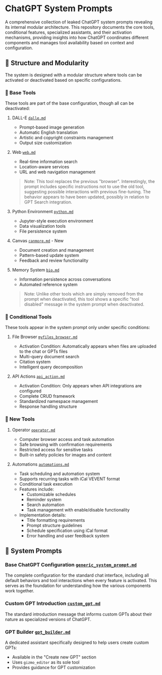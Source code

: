 # ChatGPT System Prompts

A comprehensive collection of leaked ChatGPT system prompts revealing its internal modular architecture. This repository documents the core tools, conditional features, specialized assistants, and their activation mechanisms, providing insights into how ChatGPT coordinates different components and manages tool availability based on context and configuration.

## 🎯 Structure and Modularity

The system is designed with a modular structure where tools can be activated or deactivated based on specific configurations.

### 🔨 Base Tools

These tools are part of the base configuration, though all can be deactivated:

1. DALL-E [`dalle.md`](./dalle.md)
   - Prompt-based image generation
   - Automatic English translation
   - Artistic and copyright constraints management
   - Output size customization

2. Web [`web.md`](./web.md)
   - Real-time information search
   - Location-aware services
   - URL and web navigation management
   
   > Note: This tool replaces the previous "browser". Interestingly, the prompt includes specific instructions not to use the old tool, suggesting possible interactions with previous fine-tuning. The behavior appears to have been updated, possibly in relation to GPT Search integration.

3. Python Environment [`python.md`](./python.md)
   - Jupyter-style execution environment
   - Data visualization tools
   - File persistence system

4. Canvas [`canmore.md`](./canmore.md) - New
   - Document creation and management
   - Pattern-based update system
   - Feedback and review functionality

5. Memory System [`bio.md`](./bio.md)
   - Information persistence across conversations
   - Automated reference system

   > Note: Unlike other tools which are simply removed from the prompt when deactivated, this tool shows a specific "tool disabled" message in the system prompt when deactivated.

### 🔄 Conditional Tools

These tools appear in the system prompt only under specific conditions:

1. File Browser [`myfiles_browser.md`](./myfiles_browser.md)
   - Activation Condition: Automatically appears when files are uploaded to the chat or GPTs files
   - Multi-query document search
   - Citation system
   - Intelligent query decomposition

2. API Actions [`api_action.md`](./api_action.md)
   - Activation Condition: Only appears when API integrations are configured
   - Complete CRUD framework
   - Standardized namespace management
   - Response handling structure

### 🔧 New Tools

1. Operator [`operator.md`](./operator.md)
   - Computer browser access and task automation
   - Safe browsing with confirmation requirements
   - Restricted access for sensitive tasks
   - Built-in safety policies for images and content

2. Automations [`automations.md`](./automations.md)
   - Task scheduling and automation system
   - Supports recurring tasks with iCal VEVENT format
   - Conditional task execution
   - Features include:
     - Customizable schedules
     - Reminder system
     - Search automation
     - Task management with enable/disable functionality
   - Implementation details:
     - Title formatting requirements
     - Prompt structure guidelines
     - Schedule specification using iCal format
     - Error handling and user feedback system

## 📝 System Prompts

### Base ChatGPT Configuration [`generic_system_prompt.md`](./generic_system_prompt.md)
The complete configuration for the standard chat interface, including all default behaviors and tool interactions when every feature is activated. This serves as the foundation for understanding how the various components work together.

### Custom GPT Introduction [`custom_gpt.md`](./custom_gpt.md)
The standard introduction message that informs custom GPTs about their nature as specialized versions of ChatGPT.

### GPT Builder [`gpt_builder.md`](./gpt_builder.md)
A dedicated assistant specifically designed to help users create custom GPTs:
- Available in the "Create new GPT" section
- Uses `gizmo_editor` as its sole tool
- Provides guidance for GPT customization